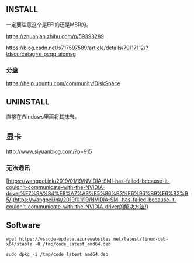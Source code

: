 ## INSTALL

一定要注意这个是EFI的还是MBR的。

https://zhuanlan.zhihu.com/p/59393289

https://blog.csdn.net/s717597589/article/details/79117112/?tdsourcetag=s_pcqq_aiomsg

### 分盘

https://help.ubuntu.com/community/DiskSpace

## UNINSTALL

直接在Windows里面将其抹去。

## 显卡

http://www.siyuanblog.com/?p=915

### 无法通讯

[https://wangpei.ink/2019/01/19/NVIDIA-SMI-has-failed-because-it-couldn't-communicate-with-the-NVIDIA-driver%E7%9A%84%E8%A7%A3%E5%86%B3%E6%96%B9%E6%B3%95/](https://wangpei.ink/2019/01/19/NVIDIA-SMI-has-failed-because-it-couldn't-communicate-with-the-NVIDIA-driver的解决方法/)

## Software

```shell
wget https://vscode-update.azurewebsites.net/latest/linux-deb-x64/stable -O /tmp/code_latest_amd64.deb

sudo dpkg -i /tmp/code_latest_amd64.deb
```
